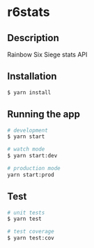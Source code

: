 # r6stats

## Description

Rainbow Six Siege stats API

## Installation

```bash
$ yarn install
```

## Running the app

```bash
# development
$ yarn start

# watch mode
$ yarn start:dev

# production mode
yarn start:prod
```

## Test

```bash
# unit tests
$ yarn test

# test coverage
$ yarn test:cov
```
